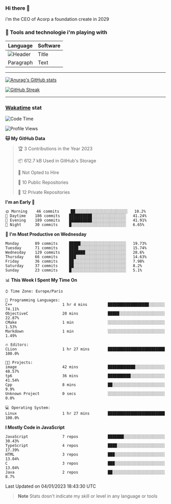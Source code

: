 ### Hi there 👋

i'm the CEO of Acorp a foundation create in 2029  

### 🧰 Tools and technologie i'm playing with

 | Language | Software |
| ----------- | ----------- |
| ![Header](https://img.shields.io/badge/Nuxt3-green&style=for-the-badge&logo=nustjs&logoColor=00DC82) | Title |
| Paragraph | Text |

---

[![Anurag's GitHub stats](https://github-readme-stats.vercel.app/api?username=ackimixs&show_icons=true&theme=github_dark&count_private=true)](https://www.ackimixs.xyz)

[![GitHub Streak](https://github-readme-streak-stats.herokuapp.com?user=Ackimixs&theme=github-dark-blue&date_format=j%20M%5B%20Y%5D&mode=weekly)](https://git.io/streak-stats)

---
 
 ### [Wakatime](https://wakatime.com/) stat

<!--START_SECTION:waka-->
![Code Time](http://img.shields.io/badge/Code%20Time-317%20hrs%207%20mins-blue)

![Profile Views](http://img.shields.io/badge/Profile%20Views-0-blue)

**🐱 My GitHub Data** 

> 🏆 3 Contributions in the Year 2023
 > 
> 📦 612.7 kB Used in GitHub's Storage 
 > 
> 🚫 Not Opted to Hire
 > 
> 📜 10 Public Repositories 
 > 
> 🔑 12 Private Repositories  
 > 
**I'm an Early 🐤** 

```text
🌞 Morning    46 commits     ██░░░░░░░░░░░░░░░░░░░░░░░   10.2% 
🌆 Daytime    186 commits    ██████████░░░░░░░░░░░░░░░   41.24% 
🌃 Evening    189 commits    ██████████░░░░░░░░░░░░░░░   41.91% 
🌙 Night      30 commits     █░░░░░░░░░░░░░░░░░░░░░░░░   6.65%

```
📅 **I'm Most Productive on Wednesday** 

```text
Monday       89 commits     █████░░░░░░░░░░░░░░░░░░░░   19.73% 
Tuesday      71 commits     ████░░░░░░░░░░░░░░░░░░░░░   15.74% 
Wednesday    129 commits    ███████░░░░░░░░░░░░░░░░░░   28.6% 
Thursday     66 commits     ███░░░░░░░░░░░░░░░░░░░░░░   14.63% 
Friday       36 commits     ██░░░░░░░░░░░░░░░░░░░░░░░   7.98% 
Saturday     37 commits     ██░░░░░░░░░░░░░░░░░░░░░░░   8.2% 
Sunday       23 commits     █░░░░░░░░░░░░░░░░░░░░░░░░   5.1%

```


📊 **This Week I Spent My Time On** 

```text
⌚︎ Time Zone: Europe/Paris

💬 Programming Languages: 
C++                      1 hr 4 mins         ██████████████████░░░░░░░   74.11% 
ObjectiveC               20 mins             █████░░░░░░░░░░░░░░░░░░░░   22.87% 
CMake                    1 min               ░░░░░░░░░░░░░░░░░░░░░░░░░   1.53% 
Markdown                 1 min               ░░░░░░░░░░░░░░░░░░░░░░░░░   1.49%

🔥 Editors: 
CLion                    1 hr 27 mins        █████████████████████████   100.0%

🐱‍💻 Projects: 
image                    42 mins             ████████████░░░░░░░░░░░░░   48.57% 
tp6                      36 mins             ██████████░░░░░░░░░░░░░░░   41.54% 
Cpp                      8 mins              ██░░░░░░░░░░░░░░░░░░░░░░░   9.9% 
Unknown Project          0 secs              ░░░░░░░░░░░░░░░░░░░░░░░░░   0.0%

💻 Operating System: 
Linux                    1 hr 27 mins        █████████████████████████   100.0%

```

**I Mostly Code in JavaScript** 

```text
JavaScript               7 repos             ███████░░░░░░░░░░░░░░░░░░   30.43% 
TypeScript               4 repos             ████░░░░░░░░░░░░░░░░░░░░░   17.39% 
HTML                     3 repos             ███░░░░░░░░░░░░░░░░░░░░░░   13.04% 
C                        3 repos             ███░░░░░░░░░░░░░░░░░░░░░░   13.04% 
Java                     2 repos             ██░░░░░░░░░░░░░░░░░░░░░░░   8.7%

```



 Last Updated on 04/01/2023 18:43:30 UTC
<!--END_SECTION:waka-->

> **Note**
> Stats dosn't indicate my skill or level in any language or tools
